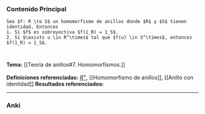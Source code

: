 ### Contenido Principal

```ad-proposition
Sea $f: R \to S$ un homomorfismo de anillos donde $R$ y $S$ tienen identidad. Entonces
1. Si $f$ es sobreyectiva $f(1_R) = 1_S$.
2. Si $\exists u \in R^\times$ tal que $f(u) \in S^\times$, entonces $f(1_R) = 1_S$.
```

```ad-proof


```

**Tema:** [[Teoría de anillos#7. Homomorfismos.]]

**Definiciones referenciadas:** [$R^\times$](Unidad), [[Homomorfismo de anillos]], [[Anillo con identidad]]
**Resultados referenciados:**

---
### Anki
